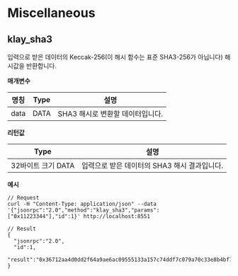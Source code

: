 # Miscellaneous

## klay_sha3

입력으로 받은 데이터의 Keccak-256(이 해시 함수는 표준 SHA3-256가 아닙니다) 해시값을 반환합니다.

**매개변수**

| 명칭   | Type | 설명                   |
| ---- | ---- | -------------------- |
| data | DATA | SHA3 해시로 변환할 데이터입니다. |

**리턴값**

| Type          | 설명                          |
| ------------- | --------------------------- |
| 32바이트 크기 DATA | 입력으로 받은 데이터의 SHA3 해시 결과입니다. |


**예시**

```shell
// Request
curl -H "Content-Type: application/json" --data '{"jsonrpc":"2.0","method":"klay_sha3","params":["0x11223344"],"id":1}' http://localhost:8551

// Result
{
  "jsonrpc":"2.0",
  "id":1,
  "result":"0x36712aa4d0dd2f64a9ae6ac09555133a157c74ddf7c079a70c33e8b4bf70dd73"
}
```
